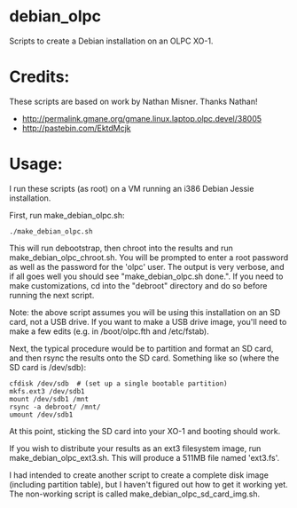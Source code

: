 # debian_olpc

Scripts to create a Debian installation on an OLPC XO-1.

# Credits:

These scripts are based on work by Nathan Misner.  Thanks Nathan!

* http://permalink.gmane.org/gmane.linux.laptop.olpc.devel/38005
* http://pastebin.com/EktdMcjk

# Usage:

I run these scripts (as root) on a VM running an i386 Debian Jessie installation.

First, run make_debian_olpc.sh:
```
./make_debian_olpc.sh
```

This will run debootstrap, then chroot into the results and run make_debian_olpc_chroot.sh.  You will be prompted to enter a root password as well as the password for the 'olpc' user.  The output is very verbose, and if all goes well you should see "make_debian_olpc.sh done.".  If you need to make customizations, cd into the "debroot" directory and do so before running the next script.

Note: the above script assumes you will be using this installation on an SD card, not a USB drive.  If you want to make a USB drive image, you'll need to make a few edits (e.g. in /boot/olpc.fth and /etc/fstab). 

Next, the typical procedure would be to partition and format an SD card, and then rsync the results onto the SD card.  Something like so (where the SD card is /dev/sdb):

```
cfdisk /dev/sdb  # (set up a single bootable partition)
mkfs.ext3 /dev/sdb1
mount /dev/sdb1 /mnt
rsync -a debroot/ /mnt/
umount /dev/sdb1
```

At this point, sticking the SD card into your XO-1 and booting should work.

If you wish to distribute your results as an ext3 filesystem image, run make_debian_olpc_ext3.sh.  This will produce a 511MB file named 'ext3.fs'.

I had intended to create another script to create a complete disk image (including partition table), but I haven't figured out how to get it working yet.  The non-working script is called make_debian_olpc_sd_card_img.sh.

